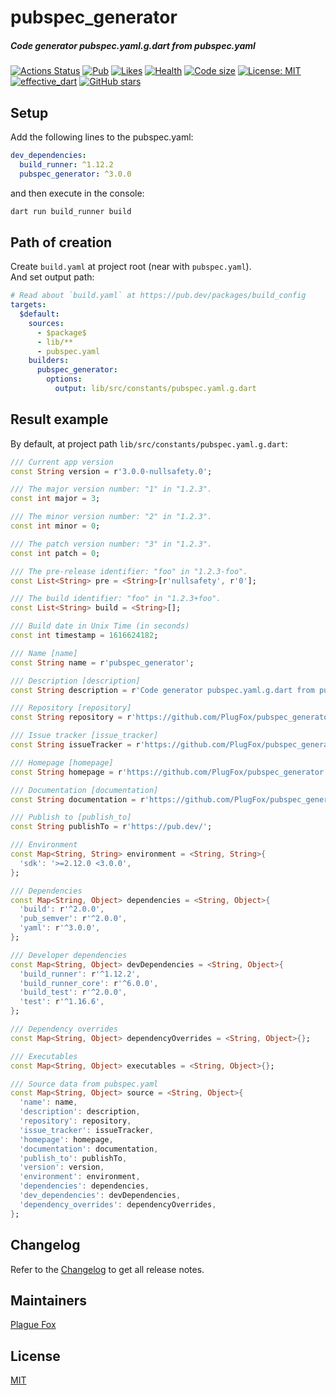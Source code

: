 # pubspec_generator  
##### Code generator pubspec.yaml.g.dart from pubspec.yaml  
  
[![Actions Status](https://github.com/PlugFox/pubspec_generator/workflows/pubspec_generator/badge.svg)](https://github.com/PlugFox/pubspec_generator/actions)
[![Pub](https://img.shields.io/pub/v/pubspec_generator.svg)](https://pub.dev/packages/pubspec_generator)
[![Likes](https://img.shields.io/badge/dynamic/json?color=blue&label=likes&query=likes&url=http://www.pubscore.gq/likes?package=pubspec_generator&style=flat-square&cacheSeconds=90000)](https://pub.dev/packages/pubspec_generator)
[![Health](https://img.shields.io/badge/dynamic/json?color=blue&label=health&query=pub_points&url=http://www.pubscore.gq/pub-points?package=pubspec_generator&style=flat-square&cacheSeconds=90000)](https://pub.dev/packages/pubspec_generator/score)
[![Code size](https://img.shields.io/github/languages/code-size/plugfox/pubspec_generator?logo=github&logoColor=white)](https://github.com/plugfox/pubspec_generator)
[![License: MIT](https://img.shields.io/badge/license-MIT-purple.svg)](https://opensource.org/licenses/MIT)
[![effective_dart](https://img.shields.io/badge/style-effective_dart-40c4ff.svg)](https://github.com/tenhobi/effective_dart)
[![GitHub stars](https://img.shields.io/github/stars/plugfox/pubspec_generator?style=social)](https://github.com/plugfox/pubspec_generator/)
<!--
[![Coverage](https://codecov.io/gh/PlugFox/pubspec_generator/branch/master/graph/badge.svg)](https://codecov.io/gh/PlugFox/pubspec_generator)
-->
  
  
## Setup  
  
Add the following lines to the pubspec.yaml:  
```yaml
dev_dependencies:
  build_runner: ^1.12.2
  pubspec_generator: ^3.0.0
```
  
and then execute in the console:  
```bash
dart run build_runner build
```
  
  
## Path of creation  

Create `build.yaml` at project root (near with `pubspec.yaml`).  
And set output path:
```yaml
# Read about `build.yaml` at https://pub.dev/packages/build_config
targets:
  $default:
    sources:
      - $package$
      - lib/**
      - pubspec.yaml
    builders:
      pubspec_generator:
        options:
          output: lib/src/constants/pubspec.yaml.g.dart
```
  
  
## Result example  
  
By default, at project path `lib/src/constants/pubspec.yaml.g.dart`:  
  
```dart
/// Current app version
const String version = r'3.0.0-nullsafety.0';

/// The major version number: "1" in "1.2.3".
const int major = 3;

/// The minor version number: "2" in "1.2.3".
const int minor = 0;

/// The patch version number: "3" in "1.2.3".
const int patch = 0;

/// The pre-release identifier: "foo" in "1.2.3-foo".
const List<String> pre = <String>[r'nullsafety', r'0'];

/// The build identifier: "foo" in "1.2.3+foo".
const List<String> build = <String>[];

/// Build date in Unix Time (in seconds)
const int timestamp = 1616624182;

/// Name [name]
const String name = r'pubspec_generator';

/// Description [description]
const String description = r'Code generator pubspec.yaml.g.dart from pubspec.yaml. Just import `pubspec_generator` and then run `dart run build_runner build`';

/// Repository [repository]
const String repository = r'https://github.com/PlugFox/pubspec_generator/tree/master';

/// Issue tracker [issue_tracker]
const String issueTracker = r'https://github.com/PlugFox/pubspec_generator/issues';

/// Homepage [homepage]
const String homepage = r'https://github.com/PlugFox/pubspec_generator';

/// Documentation [documentation]
const String documentation = r'https://github.com/PlugFox/pubspec_generator/tree/master';

/// Publish to [publish_to]
const String publishTo = r'https://pub.dev/';

/// Environment
const Map<String, String> environment = <String, String>{
  'sdk': '>=2.12.0 <3.0.0',
};

/// Dependencies
const Map<String, Object> dependencies = <String, Object>{
  'build': r'^2.0.0',
  'pub_semver': r'^2.0.0',
  'yaml': r'^3.0.0',
};

/// Developer dependencies
const Map<String, Object> devDependencies = <String, Object>{
  'build_runner': r'^1.12.2',
  'build_runner_core': r'^6.0.0',
  'build_test': r'^2.0.0',
  'test': r'^1.16.6',
};

/// Dependency overrides
const Map<String, Object> dependencyOverrides = <String, Object>{};

/// Executables
const Map<String, Object> executables = <String, Object>{};

/// Source data from pubspec.yaml
const Map<String, Object> source = <String, Object>{
  'name': name,
  'description': description,
  'repository': repository,
  'issue_tracker': issueTracker,
  'homepage': homepage,
  'documentation': documentation,
  'publish_to': publishTo,
  'version': version,
  'environment': environment,
  'dependencies': dependencies,
  'dev_dependencies': devDependencies,
  'dependency_overrides': dependencyOverrides,
};
```
  
  
## Changelog  
  
Refer to the [Changelog](https://github.com/plugfox/pubspec_generator/blob/master/CHANGELOG.md) to get all release notes.  
  
  
## Maintainers  
  
[Plague Fox](https://plugfox.dev)  
  
  
## License  
  
[MIT](https://github.com/plugfox/pubspec_generator/blob/master/LICENSE)  
  
  